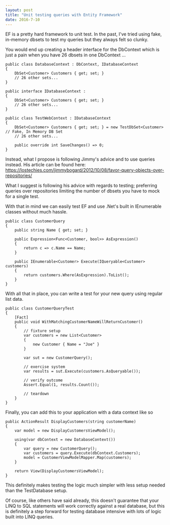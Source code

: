 ```yaml
---
layout: post
title: "Unit testing queries with Entity Framework"
date: 2016-7-10
---
```


EF is a pretty hard framework to unit test. In the past, I've tried using fake, in-memory dbsets to test my queries but they always felt so clunky.

You would end up creating a header interface for the DbContext which is just a pain when you have 26 dbsets in one DbContext ...

```
public class DatabaseContext : DbContext, IDatabaseContext
{
	DbSet<Customer> Customers { get; set; }
	// 26 other sets...
}

public interface IDatabaseContext :
{
	DbSet<Customer> Customers { get; set; }
	// 26 other sets...
}

public class TestWebContext : IDatabaseContext
{
	DbSet<Customer> Customers { get; set; } = new TestDbSet<Customer> // Fake, In Memory DB Set
	// 26 other sets...

	public override int SaveChanges() => 0;
}

```

Instead, what I propose is following Jimmy's advice and to use queries instead. His article can be found here:
https://lostechies.com/jimmybogard/2012/10/08/favor-query-objects-over-repositories/

What I suggest is following his advice with regards to testing; preferring queries over repositories limiting the number of dbsets you have to mock for a single test.

With that in mind we can easily test EF and use .Net's built in IEnumerable classes without much hassle.

```
public class CustomerQuery
{
	public string Name { get; set; }

	public Expression<Func<Customer, bool>> AsExpression()
	{
		return c => c.Name == Name;
	}

	public IEnumerable<Customer> Execute(IQueryable<Customer> customers)
	{
		return customers.Where(AsExpression).ToList();
	}
}
```

With all that in place, you can write a test for your new query using regular list data.

```
public class CustomerQueryTest
{
	[Fact]
	public void WithMatchingCustomerNameWillReturnCustomer()
	{
		// fixture setup
		var customers = new List<Customer>
		{
			new Customer { Name = "Joe" }
		}

		var sut = new CustomerQuery();

		// exercise system
		var results = sut.Execute(customers.AsQueryable());

		// verify outcome
		Assert.Equal(1, results.Count());

		// teardown
	}
}
```

Finally, you can add this to your application with a data context like so

```
public ActionResult DisplayCustomers(string customerName)
{
	var model = new DisplayCustomersViewModel();

	using(var dbContext = new DatabaseContext())
	{
		var query = new CustomerQuery();
		var customers = query.Execute(dbContext.Customers);
		model = CustomerViewModelMapper.Map(customers);
	}

	return View(DisplayCustomersViewModel);
}
```

This definitely makes testing the logic much simpler with less setup needed than the TestDatabase setup.

Of course, like others have said already, this doesn't guarantee that your LINQ to SQL statements will work correctly against a real database,
but this is definitely a step forward for testing database intensive with lots of logic built into LINQ queries.
